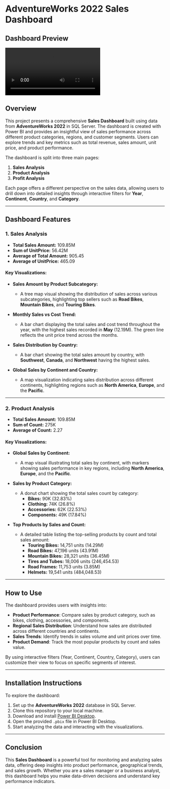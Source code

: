 # AdventureWorks 2022 Sales Dashboard

## Dashboard Preview

<video src="Dashboard.MP4" controls title="Title"></video>


## Overview

This project presents a comprehensive **Sales Dashboard** built using data from **AdventureWorks 2022** in SQL Server. The dashboard is created with Power BI and provides an insightful view of sales performance across different product categories, regions, and customer segments. Users can explore trends and key metrics such as total revenue, sales amount, unit price, and product performance.

The dashboard is split into three main pages:
1. **Sales Analysis**
2. **Product Analysis**
3. **Profit Analysis**

Each page offers a different perspective on the sales data, allowing users to drill down into detailed insights through interactive filters for **Year**, **Continent**, **Country**, and **Category**.

---

## Dashboard Features

### 1. Sales Analysis

- **Total Sales Amount:** 109.85M
- **Sum of UnitPrice:** 56.42M
- **Average of Total Amount:** 905.45
- **Average of UnitPrice:** 465.09

#### Key Visualizations:
- **Sales Amount by Product Subcategory:**
  - A tree map visual showing the distribution of sales across various subcategories, highlighting top sellers such as **Road Bikes**, **Mountain Bikes**, and **Touring Bikes**.
  
- **Monthly Sales vs Cost Trend:**
  - A bar chart displaying the total sales and cost trend throughout the year, with the highest sales recorded in **May** (12.19M). The green line reflects the unit price trend across the months.
  
- **Sales Distribution by Country:**
  - A bar chart showing the total sales amount by country, with **Southwest**, **Canada**, and **Northwest** having the highest sales.
  
- **Global Sales by Continent and Country:**
  - A map visualization indicating sales distribution across different continents, highlighting regions such as **North America**, **Europe**, and the **Pacific**.

---

### 2. Product Analysis

- **Total Sales Amount:** 109.85M
- **Sum of Count:** 275K
- **Average of Count:** 2.27

#### Key Visualizations:
- **Global Sales by Continent:**
  - A map visual illustrating total sales by continent, with markers showing sales performance in key regions, including **North America**, **Europe**, and the **Pacific**.

- **Sales by Product Category:**
  - A donut chart showing the total sales count by category:
    - **Bikes:** 90K (32.83%)
    - **Clothing:** 74K (26.8%)
    - **Accessories:** 62K (22.53%)
    - **Components:** 49K (17.84%)
  
- **Top Products by Sales and Count:**
  - A detailed table listing the top-selling products by count and total sales amount:
    - **Touring Bikes:** 14,751 units (14.29M)
    - **Road Bikes:** 47,196 units (43.91M)
    - **Mountain Bikes:** 28,321 units (36.45M)
    - **Tires and Tubes:** 18,006 units (246,454.53)
    - **Road Frames:** 11,753 units (3.85M)
    - **Helmets:** 19,541 units (484,048.53)

---

## How to Use

The dashboard provides users with insights into:
- **Product Performance**: Compare sales by product category, such as bikes, clothing, accessories, and components.
- **Regional Sales Distribution**: Understand how sales are distributed across different countries and continents.
- **Sales Trends**: Identify trends in sales volume and unit prices over time.
- **Product Demand**: Track the most popular products by count and sales value.
  
By using interactive filters (Year, Continent, Country, Category), users can customize their view to focus on specific segments of interest.

---

## Installation Instructions

To explore the dashboard:
1. Set up the **AdventureWorks 2022** database in SQL Server.
2. Clone this repository to your local machine.
3. Download and install [Power BI Desktop](https://powerbi.microsoft.com/).
4. Open the provided `.pbix` file in Power BI Desktop.
5. Start analyzing the data and interacting with the visualizations.

---

## Conclusion

This **Sales Dashboard** is a powerful tool for monitoring and analyzing sales data, offering deep insights into product performance, geographical trends, and sales growth. Whether you are a sales manager or a business analyst, this dashboard helps you make data-driven decisions and understand key performance indicators.
